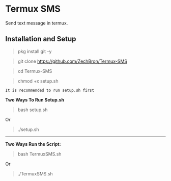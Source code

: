 # Termux SMS

Send text message in termux.

## Installation and Setup

> pkg install git -y

> git clone https://github.com/ZechBron/Termux-SMS

> cd Termux-SMS

> chmod +x setup.sh

`It is recommended to run setup.sh first`

__Two Ways To Run Setup.sh__

> bash setup.sh

Or

> ./setup.sh


---

__Two Ways Run the Script:__

> bash TermuxSMS.sh

Or

> ./TermuxSMS.sh
